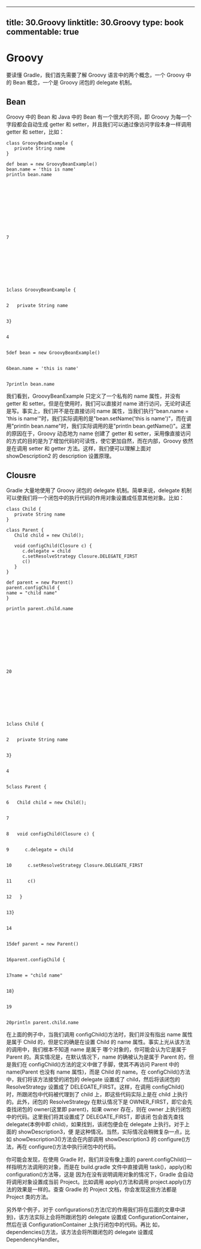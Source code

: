 
---
title: 30.Groovy
linktitle: 30.Groovy
type: book
commentable: true
---

# Groovy

要读懂 Gradle，我们首先需要了解 Groovy 语言中的两个概念，一个 Groovy 中的 Bean 概念，一个是 Groovy 闭包的 delegate 机制。

## Bean

Groovy 中的 Bean 和 Java 中的 Bean 有一个很大的不同，即 Groovy 为每一个字段都会自动生成 getter 和 setter，并且我们可以通过像访问字段本身一样调用 getter 和 setter，比如：

```
class GroovyBeanExample {
   private String name
}

def bean = new GroovyBeanExample()
bean.name = 'this is name'
println bean.name











7









1class GroovyBeanExample {


2   private String name


3}


4


5def bean = new GroovyBeanExample()


6bean.name = 'this is name'


7println bean.name
```

我们看到，GroovyBeanExample 只定义了一个私有的 name 属性，并没有 getter 和 setter。但是在使用时，我们可以直接对 name 进行访问，无论时读还是写。事实上，我们并不是在直接访问 name 属性，当我们执行"bean.name = 'this is name'"时，我们实际调用的是"bean.setName('this is name')"，而在调用"println bean.name"时，我们实际调用的是"println bean.getName()"。这里的原因在于，Groovy 动态地为 name 创建了 getter 和 setter，采用像直接访问的方式的目的是为了增加代码的可读性，使它更加自然，而在内部，Groovy 依然是在调用 setter 和 getter 方法。这样，我们便可以理解上面对 showDescription2 的 description 设置原理。

## Clousre

Gradle 大量地使用了 Groovy 闭包的 delegate 机制。简单来说，delegate 机制可以使我们将一个闭包中的执行代码的作用对象设置成任意其他对象。比如：

```
class Child {
   private String name
}

class Parent {
   Child child = new Child();

   void configChild(Closure c) {
      c.delegate = child
      c.setResolveStrategy Closure.DELEGATE_FIRST
      c()
   }
}

def parent = new Parent()
parent.configChild {
name = "child name"
}

println parent.child.name











20









1class Child {


2   private String name


3}


4


5class Parent {


6   Child child = new Child();


7


8   void configChild(Closure c) {


9      c.delegate = child


10      c.setResolveStrategy Closure.DELEGATE_FIRST


11      c()


12   }


13}


14


15def parent = new Parent()


16parent.configChild {


17name = "child name"


18}


19


20println parent.child.name
```

在上面的例子中，当我们调用 configChild()方法时，我们并没有指出 name 属性是属于 Child 的，但是它的确是在设置 Child 的 name 属性。事实上光从该方法的调用中，我们根本不知道 name 是属于
哪个对象的，你可能会认为它是属于 Parent 的。真实情况是，在默认情况下，name 的确被认为是属于 Parent 的，但是我们在 configChild()方法的定义中做了手脚，使其不再访问 Parent 中的 name(Parent 也没有 name 属性)，而是 Child 的 name。在 configChild()方法中，我们将该方法接受的闭包的 delegate 设置成了 child，然后将该闭包的 ResolveStrategy 设置成了 DELEGATE_FIRST。这样，在调用 configChild()时，所跟闭包中代码被代理到了 child 上，即这些代码实际上是在 child 上执行的。此外，闭包的 ResolveStrategy 在默认情况下是 OWNER_FIRST，即它会先查找闭包的 owner(这里即 parent)，如果 owner 存在，则在 owner 上执行闭包中的代码。这里我们将其设置成了 DELEGATE_FIRST，即该闭 包会首先查找 delegate(本例中即 child)，如果找到，该闭包便会在 delegate 上执行。对于上面的 showDescription3，便 是这种情况。当然，实际情况会稍微复杂一点，比如 showDescription3()方法会在内部调用 showDescription3 的 configure()方法，再在 configure()方法中执行闭包中的代码。

你可能会发现，在使用 Gradle 时，我们并没有像上面的 parent.configChild()一样指明方法调用的对象，而是在 build.gradle 文件中直接调用 task()，apply()和 configuration()方法等，这是
因为在没有说明调用对象的情况下，Gradle 会自动将调用对象设置成当前 Project。比如调用 apply()方法和调用 project.apply()方法的效果是一样的。查查 Gradle 的 Project 文档，你会发现这些方法都是 Project 类的方法。

另外举个例子，对于 configurations()方法(它的作用我们将在后面的文章中讲到)，该方法实际上会将所跟闭包的 delegate 设置成 ConfigurationContainer，然后在该 ConfigurationContainer 上执行闭包中的代码。再比 如，dependencies()方法，该方法会将所跟闭包的 delegate 设置成 DependencyHandler。

    